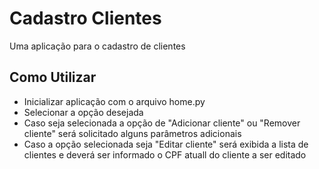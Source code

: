 # Cadastro Clientes

Uma aplicação para o cadastro de clientes

## Como Utilizar

- Inicializar aplicação com o arquivo home.py
- Selecionar a opção desejada
- Caso seja selecionada a opção de "Adicionar cliente" ou "Remover cliente" será solicitado alguns parâmetros adicionais
- Caso a opção selecionada seja "Editar cliente" será exibida a lista de clientes e deverá ser informado o CPF atuall do cliente a ser editado